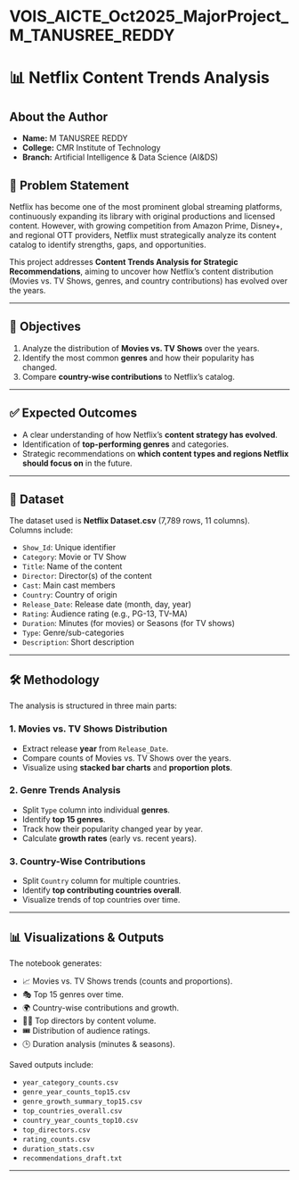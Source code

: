 # VOIS_AICTE_Oct2025_MajorProject_M_TANUSREE_REDDY
# 📊 Netflix Content Trends Analysis
## About the Author

- **Name:** M TANUSREE REDDY
- **College:** CMR Institute of Technology
- **Branch:** Artificial Intelligence & Data Science (AI&DS)

## 📌 Problem Statement
Netflix has become one of the most prominent global streaming platforms, continuously expanding its library with original productions and licensed content. However, with growing competition from Amazon Prime, Disney+, and regional OTT providers, Netflix must strategically analyze its content catalog to identify strengths, gaps, and opportunities.  

This project addresses **Content Trends Analysis for Strategic Recommendations**, aiming to uncover how Netflix’s content distribution (Movies vs. TV Shows, genres, and country contributions) has evolved over the years.

---

## 🎯 Objectives
1. Analyze the distribution of **Movies vs. TV Shows** over the years.  
2. Identify the most common **genres** and how their popularity has changed.  
3. Compare **country-wise contributions** to Netflix’s catalog.  

---

## ✅ Expected Outcomes
- A clear understanding of how Netflix’s **content strategy has evolved**.  
- Identification of **top-performing genres** and categories.  
- Strategic recommendations on **which content types and regions Netflix should focus on** in the future.  

---

## 📂 Dataset
The dataset used is **Netflix Dataset.csv** (7,789 rows, 11 columns).  
Columns include:  

- `Show_Id`: Unique identifier  
- `Category`: Movie or TV Show  
- `Title`: Name of the content  
- `Director`: Director(s) of the content  
- `Cast`: Main cast members  
- `Country`: Country of origin  
- `Release_Date`: Release date (month, day, year)  
- `Rating`: Audience rating (e.g., PG-13, TV-MA)  
- `Duration`: Minutes (for movies) or Seasons (for TV shows)  
- `Type`: Genre/sub-categories  
- `Description`: Short description  

---

## 🛠️ Methodology
The analysis is structured in three main parts:

### 1. Movies vs. TV Shows Distribution
- Extract release **year** from `Release_Date`.  
- Compare counts of Movies vs. TV Shows over the years.  
- Visualize using **stacked bar charts** and **proportion plots**.  

### 2. Genre Trends Analysis
- Split `Type` column into individual **genres**.  
- Identify **top 15 genres**.  
- Track how their popularity changed year by year.  
- Calculate **growth rates** (early vs. recent years).  

### 3. Country-Wise Contributions
- Split `Country` column for multiple countries.  
- Identify **top contributing countries overall**.  
- Visualize trends of top countries over time.  

---

## 📊 Visualizations & Outputs
The notebook generates:
- 📈 Movies vs. TV Shows trends (counts and proportions).  
- 🎭 Top 15 genres over time.  
- 🌍 Country-wise contributions and growth.  
- 👨‍💻 Top directors by content volume.  
- 🎟️ Distribution of audience ratings.  
- 🕒 Duration analysis (minutes & seasons).  

Saved outputs include:
- `year_category_counts.csv`  
- `genre_year_counts_top15.csv`  
- `genre_growth_summary_top15.csv`  
- `top_countries_overall.csv`  
- `country_year_counts_top10.csv`  
- `top_directors.csv`  
- `rating_counts.csv`  
- `duration_stats.csv`  
- `recommendations_draft.txt`  

---


  

